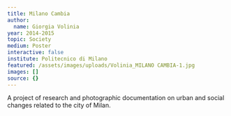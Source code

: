 ```yaml
---
title: Milano Cambia
author:
  name: Giorgia Volinia
year: 2014-2015
topic: Society
medium: Poster
interactive: false
institute: Politecnico di Milano
featured: /assets/images/uploads/Volinia_MILANO CAMBIA-1.jpg
images: []
source: {}
---
```

A project of research and photographic documentation on urban and social changes related to the city of Milan.
